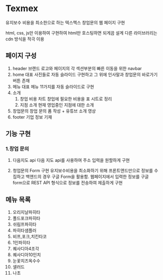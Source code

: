 # Texmex

유지보수 비용을 최소한으로 하는 텍스멕스 창업문의 웹 페이지 구현

html, css, js만 이용하여 구현하여 html만 호스팅하면 되게끔 설계
다른 라이브러리는 cdn 방식을 적극 이용

## 페이지 구성
1. header
    브랜드 로고와 페이지의 각 섹션부분의 빠른 이동을 위한 navbar
2. home
    대표 사진들로 자동 슬라이드 구현하고 그 위에 인사말과 창업문의 바로가기 버튼 존재
3. 메뉴
    대표 메뉴 11가지를 자동 슬라이드로 구현
4. 소개
    1. 창업 비용 차트
        창업에 필요한 비용을 표 시트로 정리
    2. 지점 소개
        현재 영업중인 지점에 대한 소개
5. 창업문의
    창업 문의 폼 작성 + 유튜브 소개 영상
6. footer
    기업 정보 기재

## 기능 구현
### 1.창업 문의
1. 다음지도 api
다음 지도 api를 사용하여 주소 입력을 원할하게 구현

2. 청업문의 Form 구현
유지보수비용을 최소화하기 위해 프론트앤드만으로 정보를 수집하고 
백앤드의 경우 구글 Form을 활용함. 
웹페이지에서 입력한 정보를 구글 form으로 REST API 형식으로 정보를 전송하여 제출하게 구현


## 메뉴 목록
1. 오리지날파히타
2. 폴드포크파히타
3. 쉬림프파히타
4. 파히타샘플러
5. 비프,포크,치킨타코
6. 1인파히타
7. 퀘사디아4조각
8. 퀘사디아10인치
9. 눈꽃치즈옥수수
10. 샐러드
11. 나초